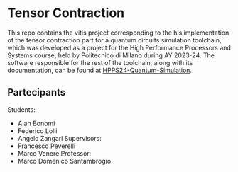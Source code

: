 # Tensor Contraction
This repo contains the vitis project corresponding to the hls implementation of the tensor contraction part for a quantum circuits simulation toolchain, which was developed as a project for the High Performance Processors and Systems course, held by Politecnico di Milano during AY 2023-24.
The software responsible for the rest of the toolchain, along with its documentation, can be found at [HPPS24-Quantum-Simulation](https://github.com/federico123579/HPPS24-Quantum-Simulation).

## Partecipants
Students:
- Alan Bonomi
- Federico Lolli
- Angelo Zangari
Supervisors:
- Francesco Peverelli
- Marco Venere
Professor:
- Marco Domenico Santambrogio
